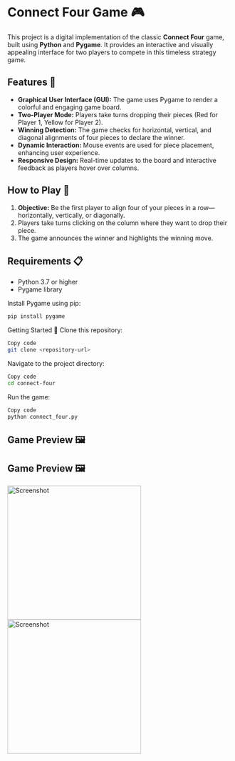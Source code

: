 # Connect Four Game 🎮

This project is a digital implementation of the classic **Connect Four** game, built using **Python** and **Pygame**. It provides an interactive and visually appealing interface for two players to compete in this timeless strategy game.

## Features 🚀
- **Graphical User Interface (GUI):** The game uses Pygame to render a colorful and engaging game board.
- **Two-Player Mode:** Players take turns dropping their pieces (Red for Player 1, Yellow for Player 2).
- **Winning Detection:** The game checks for horizontal, vertical, and diagonal alignments of four pieces to declare the winner.
- **Dynamic Interaction:** Mouse events are used for piece placement, enhancing user experience.
- **Responsive Design:** Real-time updates to the board and interactive feedback as players hover over columns.

## How to Play 🎲
1. **Objective:** Be the first player to align four of your pieces in a row—horizontally, vertically, or diagonally.
2. Players take turns clicking on the column where they want to drop their piece.
3. The game announces the winner and highlights the winning move.

## Requirements 📋
- Python 3.7 or higher
- Pygame library

Install Pygame using pip:
```bash
pip install pygame
```

Getting Started 🚧
Clone this repository:
```bash
Copy code
git clone <repository-url>
```
Navigate to the project directory:
```bash
Copy code
cd connect-four
```
Run the game:
```bash
Copy code
python connect_four.py
```
## Game Preview 🖼️

## Game Preview 🖼️

<img src="https://github.com/user-attachments/assets/5cfe83f5-e7d2-46d9-8f54-4162520851af" alt="Screenshot" width="300" />

<img src="https://github.com/user-attachments/assets/7a8a0e42-a3a7-4982-bb90-0891e7c63648" alt="Screenshot" width="300" />

